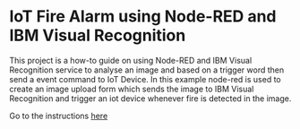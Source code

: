 
# IoT Fire Alarm using Node-RED and IBM Visual Recognition 

This project is a how-to guide on using Node-RED and IBM Visual Recognition service to analyse an image and based on a trigger word then send a event command to IoT Device. In this example node-red is used to create an image upload form which sends the image to IBM Visual Recognition and trigger an iot device whenever fire is detected in the image.

Go to the instructions [here](https://iraangeles-ibm.github.io/IoTVisualRecognition/)
